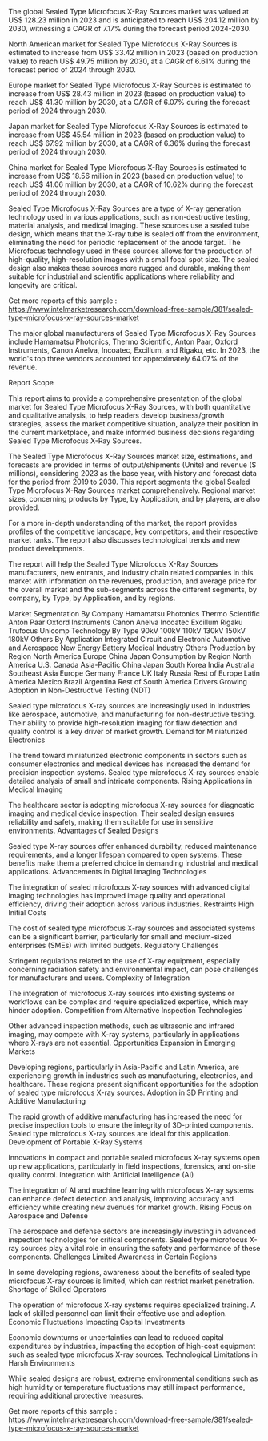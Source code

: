 The global Sealed Type Microfocus X-Ray Sources market was valued at US$ 128.23 million in 2023 and is anticipated to reach US$ 204.12 million by 2030, witnessing a CAGR of 7.17% during the forecast period 2024-2030.

North American market for Sealed Type Microfocus X-Ray Sources is estimated to increase from US$ 33.42 million in 2023 (based on production value) to reach US$ 49.75 million by 2030, at a CAGR of 6.61% during the forecast period of 2024 through 2030.

Europe market for Sealed Type Microfocus X-Ray Sources is estimated to increase from US$ 28.43 million in 2023 (based on production value) to reach US$ 41.30 million by 2030, at a CAGR of 6.07% during the forecast period of 2024 through 2030.

Japan market for Sealed Type Microfocus X-Ray Sources is estimated to increase from US$ 45.54 million in 2023 (based on production value) to reach US$ 67.92 million by 2030, at a CAGR of 6.36% during the forecast period of 2024 through 2030.

China market for Sealed Type Microfocus X-Ray Sources is estimated to increase from US$ 18.56 million in 2023 (based on production value) to reach US$ 41.06 million by 2030, at a CAGR of 10.62% during the forecast period of 2024 through 2030.

Sealed Type Microfocus X-Ray Sources are a type of X-ray generation technology used in various applications, such as non-destructive testing, material analysis, and medical imaging. These sources use a sealed tube design, which means that the X-ray tube is sealed off from the environment, eliminating the need for periodic replacement of the anode target. The Microfocus technology used in these sources allows for the production of high-quality, high-resolution images with a small focal spot size. The sealed design also makes these sources more rugged and durable, making them suitable for industrial and scientific applications where reliability and longevity are critical.

Get more reports of this sample : https://www.intelmarketresearch.com/download-free-sample/381/sealed-type-microfocus-x-ray-sources-market

The major global manufacturers of Sealed Type Microfocus X-Ray Sources include Hamamatsu Photonics, Thermo Scientific, Anton Paar, Oxford Instruments, Canon Anelva, Incoatec, Excillum, and Rigaku, etc. In 2023, the world's top three vendors accounted for approximately 64.07% of the revenue.

Report Scope

This report aims to provide a comprehensive presentation of the global market for Sealed Type Microfocus X-Ray Sources, with both quantitative and qualitative analysis, to help readers develop business/growth strategies, assess the market competitive situation, analyze their position in the current marketplace, and make informed business decisions regarding Sealed Type Microfocus X-Ray Sources.

The Sealed Type Microfocus X-Ray Sources market size, estimations, and forecasts are provided in terms of output/shipments (Units) and revenue ($ millions), considering 2023 as the base year, with history and forecast data for the period from 2019 to 2030. This report segments the global Sealed Type Microfocus X-Ray Sources market comprehensively. Regional market sizes, concerning products by Type, by Application, and by players, are also provided.

For a more in-depth understanding of the market, the report provides profiles of the competitive landscape, key competitors, and their respective market ranks. The report also discusses technological trends and new product developments.

The report will help the Sealed Type Microfocus X-Ray Sources manufacturers, new entrants, and industry chain related companies in this market with information on the revenues, production, and average price for the overall market and the sub-segments across the different segments, by company, by Type, by Application, and by regions.

Market Segmentation By Company
Hamamatsu Photonics
Thermo Scientific
Anton Paar
Oxford Instruments
Canon Anelva
Incoatec
Excillum
Rigaku
Trufocus
Unicomp Technology
By Type
90kV
100kV
110kV
130kV
150kV
180kV
Others
By Application
Integrated Circuit and Electronic
Automotive and Aerospace
New Energy Battery
Medical Industry
Others
Production by Region
North America
Europe
China
Japan
Consumption by Region
North America
U.S.
Canada
Asia-Pacific
China
Japan
South Korea
India
Australia
Southeast Asia
Europe
Germany
France
UK
Italy
Russia
Rest of Europe
Latin America
Mexico
Brazil
Argentina
Rest of South America
Drivers
Growing Adoption in Non-Destructive Testing (NDT)

Sealed type microfocus X-ray sources are increasingly used in industries like aerospace, automotive, and manufacturing for non-destructive testing. Their ability to provide high-resolution imaging for flaw detection and quality control is a key driver of market growth.
Demand for Miniaturized Electronics

The trend toward miniaturized electronic components in sectors such as consumer electronics and medical devices has increased the demand for precision inspection systems. Sealed type microfocus X-ray sources enable detailed analysis of small and intricate components.
Rising Applications in Medical Imaging

The healthcare sector is adopting microfocus X-ray sources for diagnostic imaging and medical device inspection. Their sealed design ensures reliability and safety, making them suitable for use in sensitive environments.
Advantages of Sealed Designs

Sealed type X-ray sources offer enhanced durability, reduced maintenance requirements, and a longer lifespan compared to open systems. These benefits make them a preferred choice in demanding industrial and medical applications.
Advancements in Digital Imaging Technologies

The integration of sealed microfocus X-ray sources with advanced digital imaging technologies has improved image quality and operational efficiency, driving their adoption across various industries.
Restraints
High Initial Costs

The cost of sealed type microfocus X-ray sources and associated systems can be a significant barrier, particularly for small and medium-sized enterprises (SMEs) with limited budgets.
Regulatory Challenges

Stringent regulations related to the use of X-ray equipment, especially concerning radiation safety and environmental impact, can pose challenges for manufacturers and users.
Complexity of Integration

The integration of microfocus X-ray sources into existing systems or workflows can be complex and require specialized expertise, which may hinder adoption.
Competition from Alternative Inspection Technologies

Other advanced inspection methods, such as ultrasonic and infrared imaging, may compete with X-ray systems, particularly in applications where X-rays are not essential.
Opportunities
Expansion in Emerging Markets

Developing regions, particularly in Asia-Pacific and Latin America, are experiencing growth in industries such as manufacturing, electronics, and healthcare. These regions present significant opportunities for the adoption of sealed type microfocus X-ray sources.
Adoption in 3D Printing and Additive Manufacturing

The rapid growth of additive manufacturing has increased the need for precise inspection tools to ensure the integrity of 3D-printed components. Sealed type microfocus X-ray sources are ideal for this application.
Development of Portable X-Ray Systems

Innovations in compact and portable sealed microfocus X-ray systems open up new applications, particularly in field inspections, forensics, and on-site quality control.
Integration with Artificial Intelligence (AI)

The integration of AI and machine learning with microfocus X-ray systems can enhance defect detection and analysis, improving accuracy and efficiency while creating new avenues for market growth.
Rising Focus on Aerospace and Defense

The aerospace and defense sectors are increasingly investing in advanced inspection technologies for critical components. Sealed type microfocus X-ray sources play a vital role in ensuring the safety and performance of these components.
Challenges
Limited Awareness in Certain Regions

In some developing regions, awareness about the benefits of sealed type microfocus X-ray sources is limited, which can restrict market penetration.
Shortage of Skilled Operators

The operation of microfocus X-ray systems requires specialized training. A lack of skilled personnel can limit their effective use and adoption.
Economic Fluctuations Impacting Capital Investments

Economic downturns or uncertainties can lead to reduced capital expenditures by industries, impacting the adoption of high-cost equipment such as sealed type microfocus X-ray sources.
Technological Limitations in Harsh Environments

While sealed designs are robust, extreme environmental conditions such as high humidity or temperature fluctuations may still impact performance, requiring additional protective measures.
 

Get more reports of this sample : https://www.intelmarketresearch.com/download-free-sample/381/sealed-type-microfocus-x-ray-sources-market
